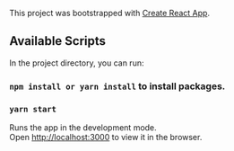 This project was bootstrapped with [Create React App](https://github.com/facebook/create-react-app).

## Available Scripts

In the project directory, you can run:

### `npm install or yarn install` to install packages.

### `yarn start`

Runs the app in the development mode.<br />
Open [http://localhost:3000](http://localhost:3000) to view it in the browser.

